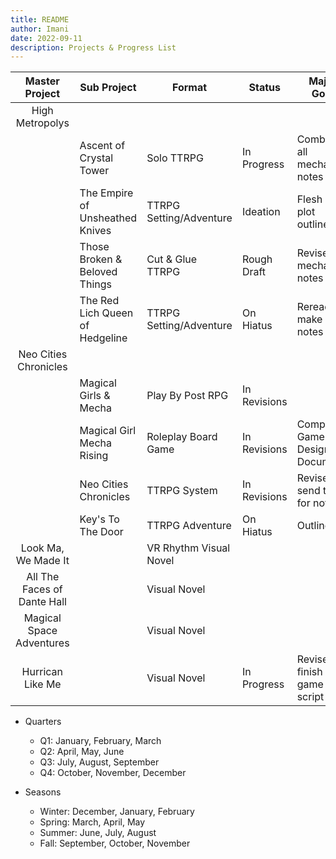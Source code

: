 ```yaml
---
title: README
author: Imani
date: 2022-09-11
description: Projects & Progress List
---
```


|       Master Project        | Sub Project                     | Format                  | Status       | Major Goal                    | Goal Date     |
|:---------------------------:|---------------------------------|-------------------------|--------------|-------------------------------|---------------|
|       High Metropolys       |                                 |                         |              |                               |               |
|                             | Ascent of Crystal Tower         | Solo TTRPG              | In Progress  | Combine all mechanics notes   | December 2022 |
|                             | The Empire of Unsheathed Knives | TTRPG Setting/Adventure | Ideation     | Flesh out plot outline        | Q3 2023       |
|                             | Those Broken & Beloved Things   | Cut & Glue TTRPG        | Rough Draft  | Revise mechanics notes        | 2023          |
|                             | The Red Lich Queen of Hedgeline | TTRPG Setting/Adventure | On Hiatus    | Reread & make notes           | 2023          |
|    Neo Cities Chronicles    |                                 |                         |              |                               |               |
|                             | Magical Girls & Mecha           | Play By Post RPG        | In Revisions |                               |               |
|                             | Magical Girl Mecha Rising       | Roleplay Board Game     | In Revisions | Complete Game Design Document | November 2022 |
|                             | Neo Cities Chronicles           | TTRPG System            | In Revisions | Revise & send to CJ for notes |               |
|                             | Key's To The Door               | TTRPG Adventure         | On Hiatus    | Outline                       |               |
|     Look Ma, We Made It     |                                 | VR Rhythm Visual Novel  |              |                               |               |
| All The Faces of Dante Hall |                                 | Visual Novel            |              |                               |               |
|  Magical Space Adventures   |                                 | Visual Novel            |              |                               |               |
|      Hurrican Like Me       |                                 | Visual Novel            | In Progress  | Revise & finish game script   |               |

- Quarters
  - Q1: January, February, March
  - Q2: April, May, June
  - Q3: July, August, September
  - Q4: October, November, December

- Seasons
  - Winter: December, January, February
  - Spring: March, April, May
  - Summer: June, July, August
  - Fall: September, October, November
